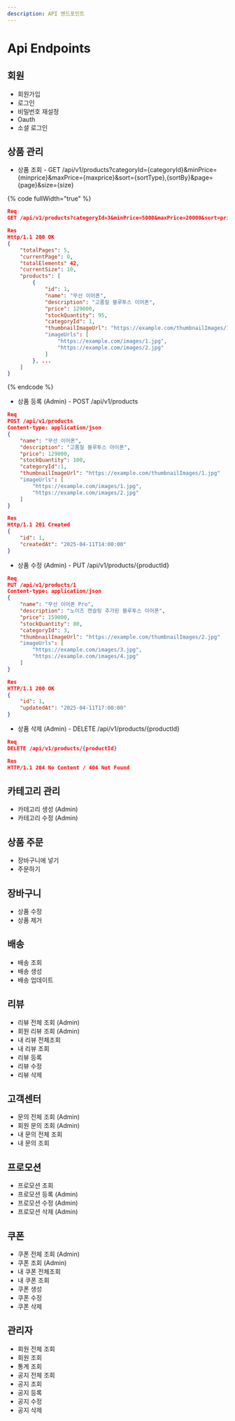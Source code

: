 ```yaml
---
description: API 엔드포인트
---
```


# Api Endpoints

## 회원

* 회원가입
* 로그인
* 비밀번호 재설정
* Oauth
* 소셜 로그인



## 상품 관리

* 상품 조회 - GET /api/v1/products?categoryId={categoryId}\&minPrice={minprice}\&maxPrice={maxprice}\&sort={sortType},{sortBy}\&page={page}\&size={size}

{% code fullWidth="true" %}
```json
Req
GET /api/v1/products?categoryId=3&minPrice=5000&maxPrice=20000&sort=price,asc&page=0&size=10

Res
Http/1.1 200 OK
{    
    "totalPages": 5,
    "currentPage": 0,
    "totalElements" 42,
    "currentSize": 10,
    "products": [
        {
            "id": 1,
            "name": "무선 이어폰",
            "description": "고품질 블루투스 이어폰",
            "price": 129000,
            "stockQuantity": 95,
            "categoryId": 1,
            "thumbnailImageUrl": "https://example.com/thumbnailImages/1.jpg"
            "imageUrls": [
                "https://example.com/images/1.jpg",
                "https://example.com/images/2.jpg"
            ]
        }, ...
    ]
}
```
{% endcode %}



* 상품 등록 (Admin) - POST /api/v1/products

```json
Req
POST /api/v1/products
Content-type: application/json
{
    "name": "무선 이어폰",
    "description": "고품질 블루투스 아이폰",
    "price": 129000,
    "stockQuantity": 100,
    "categoryId":1,
    "thumbnailImageUrl": "https://example.com/thumbnailImages/1.jpg"
    "imageUrls": [
        "https://example.com/images/1.jpg",
        "https://example.com/images/2.jpg"
    ]
}

Res
Http/1.1 201 Created
{
    "id": 1,
    "createdAt": "2025-04-11T14:00:00"
}
```

* 상품 수정 (Admin) - PUT /api/v1/products/{productId}

```json
Req
PUT /api/v1/products/1
Content-type: application/json
{
    "name": "무선 이어폰 Pro",
    "description": "노이즈 캔슬링 추가된 블루투스 이어폰",
    "price": 159000,
    "stockQuantity": 80,
    "categoryId": 3,
    "thumbnailImageUrl": "https://example.com/thumbnailImages/2.jpg"
    "imageUrls": [
        "https://example.com/images/3.jpg",
        "https://example.com/images/4.jpg"
    ]
}

Res
HTTP/1.1 200 OK
{
    "id": 1,
    "updatedAt": "2025-04-11T17:00:00"
}
```

* 상품 삭제 (Admin) - DELETE /api/v1/products/{productId}

```json
Req
DELETE /api/v1/products/{productId}

Res
HTTP/1.1 204 No Content / 404 Not Found
```



## 카테고리 관리

* 카테고리 생성 (Admin)
* 카테고리 수정 (Admin)



## 상품 주문

* 장바구니에 넣기
* 주문하기



## 장바구니

* 상품 수정
* 상품 제거



## 배송

* 배송 조회
* 배송 생성
* 배송 업데이트



## 리뷰&#x20;

* 리뷰 전체 조회  (Admin)
* 회원 리뷰 조회  (Admin)
* 내 리뷰 전체조회
* 내 리뷰 조회
* 리뷰 등록
* 리뷰 수정
* 리뷰 삭제



## 고객센터

* 문의 전체 조회 (Admin)
* 회원 문의 조회 (Admin)
* 내 문의 전체 조회
* 내 문의 조회



## 프로모션

* 프로모션 조회
* 프로모션 등록 (Admin)
* 프로모션 수정 (Admin)
* 프로모션 삭제 (Admin)



## 쿠폰

* 쿠폰 전체 조회 (Admin)
* 쿠폰 조회 (Admin)
* 내 쿠폰 전체조회
* 내 쿠폰 조회
* 쿠폰 생성
* 쿠폰 수정
* 쿠폰 삭제



## 관리자

* 회원 전체 조회
* 회원 조회
* 통계 조회
* 공지 전체 조회
* 공지 조회
* 공지 등록
* 공지 수정
* 공지 삭제





